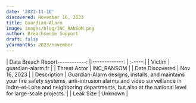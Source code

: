 ```yaml
---
date: '2023-11-16'
discovered: November 16, 2023
title: Guardian-Alarm
image: images/blog/INC_RANSOM.png
author: Breachsense Support
draft: false
yearmonths: 2023/november
---
```


| Data Breach Report------------:     |:-------------:    | :-----:|
| Victim      | guardian-alarm.fr      | 
| Threat Actor      | INC_RANSOM      | 
| Date Discovered      | Nov 16, 2023      | 
| Description      | Guardian-Alarm designs, installs, and maintains your fire safety systems, anti-intrusion alarms and video surveillance in Indre-et-Loire and neighboring departments, but also at the national level for large-scale projects.      | 
| Leak Size      | Unknown      | 

